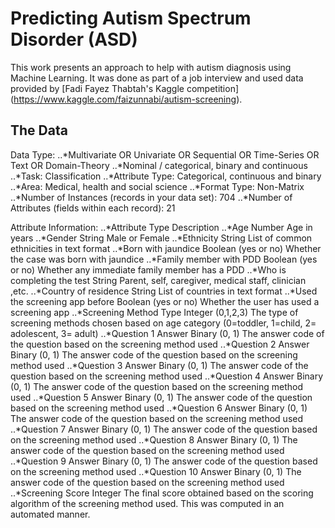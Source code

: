 # Predicting Autism Spectrum Disorder (ASD)
This work presents an approach to help with autism diagnosis using Machine Learning. It was done as part of a job interview and used data provided by [Fadi Fayez Thabtah's Kaggle competition] (https://www.kaggle.com/faizunnabi/autism-screening).

## The Data
Data Type: 
..*Multivariate OR Univariate OR Sequential OR Time-Series OR Text OR Domain-Theory
..*Nominal / categorical, binary and continuous
..*Task: Classification
..*Attribute Type: Categorical, continuous and binary
..*Area: Medical, health and social science
..*Format Type: Non-Matrix
..*Number of Instances (records in your data set): 704
..*Number of Attributes (fields within each record): 21

Attribute Information:
..*Attribute Type Description
..*Age Number Age in years
..*Gender String Male or Female
..*Ethnicity String List of common ethnicities in text format
..*Born with jaundice Boolean (yes or no) Whether the case was born with jaundice
..*Family member with PDD Boolean (yes or no) Whether any immediate family member has a PDD
..*Who is completing the test String Parent, self, caregiver, medical staff, clinician ,etc.
..*Country of residence String List of countries in text format
..*Used the screening app before Boolean (yes or no) Whether the user has used a screening app
..*Screening Method Type Integer (0,1,2,3) The type of screening methods chosen based on age category (0=toddler, 1=child, 2= adolescent, 3= adult)
..*Question 1 Answer Binary (0, 1) The answer code of the question based on the screening method used
..*Question 2 Answer Binary (0, 1) The answer code of the question based on the screening method used
..*Question 3 Answer Binary (0, 1) The answer code of the question based on the screening method used
..*Question 4 Answer Binary (0, 1) The answer code of the question based on the screening method used
..*Question 5 Answer Binary (0, 1) The answer code of the question based on the screening method used
..*Question 6 Answer Binary (0, 1) The answer code of the question based on the screening method used
..*Question 7 Answer Binary (0, 1) The answer code of the question based on the screening method used
..*Question 8 Answer Binary (0, 1) The answer code of the question based on the screening method used
..*Question 9 Answer Binary (0, 1) The answer code of the question based on the screening method used
..*Question 10 Answer Binary (0, 1) The answer code of the question based on the screening method used
..*Screening Score Integer The final score obtained based on the scoring algorithm of the screening method used. This was computed in an automated manner.
